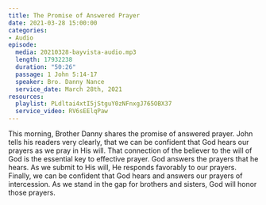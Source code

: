 ```yaml
---
title: The Promise of Answered Prayer
date: 2021-03-28 15:00:00
categories:
- Audio
episode:
  media: 20210328-bayvista-audio.mp3
  length: 17932238
  duration: "50:26"
  passage: 1 John 5:14-17
  speaker: Bro. Danny Nance
  service_date: March 28th, 2021
resources:
  playlist: PLdltai4xtI5jStguY0zNFnxgJ765OBX37
  service_video: RV6sEElqPaw
---
```

This morning, Brother Danny shares the promise of answered prayer.  John tells his readers very clearly, that we can be confident that God hears our prayers as we pray in His will.  That connection of the believer to the will of God is the essential key to effective prayer.  God answers the prayers that he hears.  As we submit to His will, He responds favorably to our prayers.  Finally, we can be confident that God hears and answers our prayers of intercession.  As we stand in the gap for brothers and sisters, God will honor those prayers.